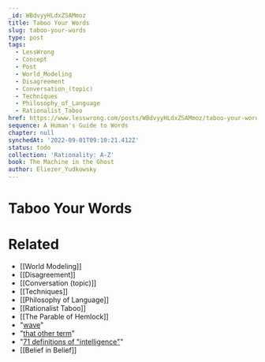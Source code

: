 ```yaml
---
_id: WBdvyyHLdxZSAMmoz
title: Taboo Your Words
slug: taboo-your-words
type: post
tags:
  - LessWrong
  - Concept
  - Post
  - World_Modeling
  - Disagreement
  - Conversation_(topic)
  - Techniques
  - Philosophy_of_Language
  - Rationalist_Taboo
href: https://www.lesswrong.com/posts/WBdvyyHLdxZSAMmoz/taboo-your-words
sequence: A Human's Guide to Words
chapter: null
synchedAt: '2022-09-01T09:10:21.412Z'
status: todo
collection: 'Rationality: A-Z'
book: The Machine in the Ghost
author: Eliezer_Yudkowsky
---
```


# Taboo Your Words


# Related

- [[World Modeling]]
- [[Disagreement]]
- [[Conversation (topic)]]
- [[Techniques]]
- [[Philosophy of Language]]
- [[Rationalist Taboo]]
- [[The Parable of Hemlock]]
- "[wave](/lw/iq/guessing_the_teachers_password/)"
- "[that other term](http://intelligence.org/blog/2007/09/30/three-major-singularity-schools/)"
- "[71 definitions of "intelligence"](http://arxiv.org/abs/0706.3639)"
- [[Belief in Belief]]